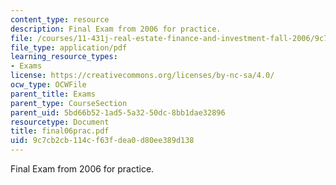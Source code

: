 ```yaml
---
content_type: resource
description: Final Exam from 2006 for practice.
file: /courses/11-431j-real-estate-finance-and-investment-fall-2006/9c7cb2cb114cf63fdea0d80ee389d138_final06prac.pdf
file_type: application/pdf
learning_resource_types:
- Exams
license: https://creativecommons.org/licenses/by-nc-sa/4.0/
ocw_type: OCWFile
parent_title: Exams
parent_type: CourseSection
parent_uid: 5bd66b52-1ad5-5a32-50dc-8bb1dae32896
resourcetype: Document
title: final06prac.pdf
uid: 9c7cb2cb-114c-f63f-dea0-d80ee389d138
---
```

Final Exam from 2006 for practice.